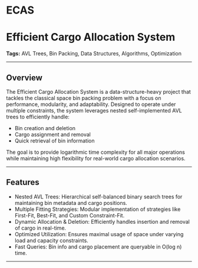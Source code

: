 # ECAS
# Efficient Cargo Allocation System
**Tags:** AVL Trees, Bin Packing, Data Structures, Algorithms, Optimization

---

## Overview

The Efficient Cargo Allocation System is a data-structure-heavy project that tackles the classical space bin packing problem with a focus on performance, modularity, and adaptability. Designed to operate under multiple constraints, the system leverages nested self-implemented AVL trees to efficiently handle:

- Bin creation and deletion  
- Cargo assignment and removal  
- Quick retrieval of bin information  

The goal is to provide logarithmic time complexity for all major operations while maintaining high flexibility for real-world cargo allocation scenarios.

---

## Features

- Nested AVL Trees: Hierarchical self-balanced binary search trees for maintaining bin metadata and cargo positions.
- Multiple Fitting Strategies: Modular implementation of strategies like First-Fit, Best-Fit, and Custom Constraint-Fit.
- Dynamic Allocation & Deletion: Efficiently handles insertion and removal of cargo in real-time.
- Optimized Utilization: Ensures maximal usage of space under varying load and capacity constraints.
- Fast Queries: Bin info and cargo placement are queryable in O(log n) time.

---
